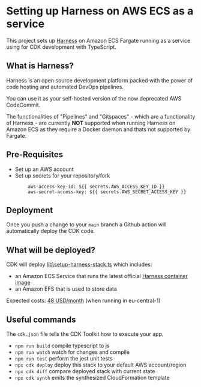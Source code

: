# Setting up Harness on AWS ECS as a service

This project sets up [Harness](https://github.com/harness/harness) on Amazon ECS Fargate running as a service using for CDK development with TypeScript.


## What is Harness?
Harness is an open source development platform packed with the power of code hosting and automated DevOps pipelines.

You can use it as your self-hosted version of the now deprecated AWS CodeCommit.

The functionalities of "Pipelines" and "Gitspaces" - which are a functionality of Harness - are currently **NOT** supported when running Harness on Amazon ECS as they require a Docker daemon and thats not supported by Fargate.

## Pre-Requisites
- Set up an AWS account
- Set up secrets for your repository/fork
```
        aws-access-key-id: ${{ secrets.AWS_ACCESS_KEY_ID }}
        aws-secret-access-key: ${{ secrets.AWS_SECRET_ACCESS_KEY }}
```

## Deployment
Once you push a change to your `main` branch a Github action will automatically deploy the CDK code.

## What will be deployed?
CDK will deploy [lib\setup-harness-stack.ts](lib\setup-harness-stack.ts) which includes:
- an Amazon ECS Service that runs the latest official [Harness container image](https://hub.docker.com/r/harness/harness)
- an Amazon EFS that is used to store data

Expected costs: [48 USD/month](https://calculator.aws/#/estimate?id=970c8026a305dd39246aa7d2665d5d398ad108d7) (when running in eu-central-1)

## Useful commands

The `cdk.json` file tells the CDK Toolkit how to execute your app.

* `npm run build`   compile typescript to js
* `npm run watch`   watch for changes and compile
* `npm run test`    perform the jest unit tests
* `npx cdk deploy`  deploy this stack to your default AWS account/region
* `npx cdk diff`    compare deployed stack with current state
* `npx cdk synth`   emits the synthesized CloudFormation template
